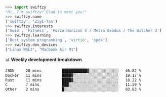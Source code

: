 ```python
>>> import swiftzy
"Hi, I'm swiftzy! Glad to meet you!"
>>> swiftzy.name
('swiftzy', 'Ziy1-Tan')
>>> swiftzy.interests
['Swim', 'Fitness', 'Forza Horizon 5 / Metro Exodus / The Witcher 3']
>>> swiftzy.learning
['Rust system programming', 'virtio', 'spdk']
>>> swiftzy.dev_devices
["Linux WSL2", "Macbook Air M1"]
```
📊 **Weekly development breakdown**
<!--START_SECTION:waka-->

```txt
JSON     28 mins         ███████████▓░░░░░░░░░░░░░   46.82 %
Docker   11 mins         ████▓░░░░░░░░░░░░░░░░░░░░   19.17 %
Rust     11 mins         ████▓░░░░░░░░░░░░░░░░░░░░   18.22 %
C        7 mins          ███░░░░░░░░░░░░░░░░░░░░░░   11.59 %
Other    2 mins          █░░░░░░░░░░░░░░░░░░░░░░░░   03.83 %
```

<!--END_SECTION:waka-->
